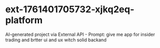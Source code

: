 # ext-1761401705732-xjkq2eq-platform
AI-generated project via External API - Prompt: give me app for insider trading and brtter ui and ux witch solid backand
